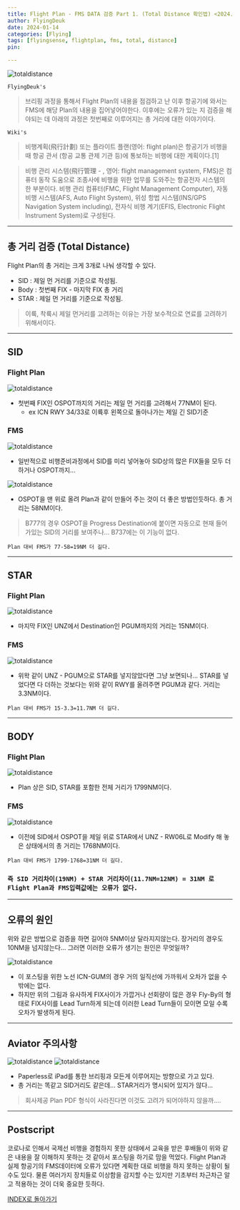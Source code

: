 ```yaml
---
title: Flight Plan - FMS DATA 검증 Part 1. (Total Distance 확인법) <2024.1.14 Updated>
author: FlyingDeuk
date: 2024-01-14
categories: [Flying]
tags: [flyingsense, flightplan, fms, total, distance]
pin:

---
```


![totaldistance](/img/flying/sense/totaldistance.PNG)


`FlyingDeuk's`
> 브리핑 과정을 통해서 Flight Plan의 내용을 점검하고 난 이후 항공기에 와서는 FMS에 해당 Plan의 내용을 집어넣어야한다. 이후에는 오류가 있는 지 검증을 해야되는 데 아래의 과정은 첫번째로 이루어지는 총 거리에 대한 이야기이다. 

`Wiki's`
> 비행계획(飛行計劃) 또는 플라이트 플랜(영어: flight plan)은 항공기가 비행을 때 항공 관서 (항공 교통 관제 기관 등)에 통보하는 비행에 대한 계획이다.[1]

>비행 관리 시스템(飛行管理 - , 영어: flight management system, FMS)은 컴퓨터 동작 도움으로 조종사에 비행을 위한 업무를 도와주는 항공전자 시스템의 한 부분이다. 비행 관리 컴퓨터(FMC, Flight Management Computer), 자동 비행 시스템(AFS, Auto Flight System), 위성 항법 시스템(INS/GPS Navigation System including), 전자식 비행 계기(EFIS, Electronic Flight Instrument System)로 구성된다.

------------

## 총 거리 검증 (Total Distance)
Flight Plan의 총 거리는 크게 3개로 나눠 생각할 수 있다. 
- SID : 제일 먼 거리를 기준으로 작성됨.
- Body : 첫번째 FIX - 마지막 FIX 총 거리
- STAR : 제일 먼 거리를 기준으로 작성됨. 

> 이륙, 착륙시 제일 먼거리를 고려하는 이유는 가장 보수적으로 연료를 고려하기 위해서이다. 

---------

## SID

### Flight Plan

![totaldistance](/img/flying/sense/totaldistance8.jpg)
- 첫번째 FIX인 OSPOT까지의 거리는 제일 먼 거리를 고려해서 77NM이 된다. 
    - ex ICN RWY 34/33로 이륙후 왼쪽으로 돌아나가는 제일 긴 SID기준
### FMS

![totaldistance](/img/flying/sense/totaldistance1.jpg)
- 일반적으로 비행준비과정에서 SID를 미리 넣어놓아 SID상의 많은 FIX들을 모두 더하거나 OSPOT까지...

![totaldistance](/img/flying/sense/totaldistance2.jpg)
- OSPOT을 맨 위로 올려 Plan과 같이 만들어 주는 것이 더 좋은 방법인듯하다. 총 거리는 58NM이다.  

> B777의 경우 OSPOT을 Progress Destination에 붙이면 자동으로 현재 들어가있는 SID의 거리를 보여주나... B737에는 이 기능이 없다. 

`Plan 대비 FMS가 77-58=19NM 더 길다.`

-----------

## STAR

### Flight Plan


![totaldistance](/img/flying/sense/totaldistance9.jpg)
- 마지막 FIX인 UNZ에서 Destination인 PGUM까지의 거리는 15NM이다. 

### FMS

![totaldistance](/img/flying/sense/totaldistance3.jpg)
- 위왁 같이 UNZ - PGUM으로 STAR를 넣지않았다면 그냥 보면되나... STAR를 넣었다면 다 더하는 것보다는 위와 같이 RWY를 올려주면 PGUM과 같다. 거리는 3.3NM이다. 

`Plan 대비 FMS가 15-3.3=11.7NM 더 길다.`

----------------

## BODY

### Flight Plan

![totaldistance](/img/flying/sense/totaldistance10.jpg)
- Plan 상은 SID, STAR를 포함한 전체 거리가 1799NM이다. 

### FMS

![totaldistance](/img/flying/sense/totaldistance4.jpg)
- 이전에 SID에서 OSPOT을 제일 위로 STAR에서 UNZ - RW06L로 Modify 해 놓은 상태에서의 총 거리는 1768NM이다. 

`Plan 대비 FMS가 1799-1768=31NM 더 길다.`

### `즉 SID 거리차이(19NM) + STAR 거리차이(11.7NM=12NM) = 31NM 로 Flight Plan과 FMS입력값에는 오류가 없다.`

---------

## 오류의 원인
위와 같은 방법으로 검증을 하면 길어야 5NM이상 달라지지않는다. 장거리의 경우도 10NM을 넘지않는다... 그러면 이러한 오류가 생기는 원인은 무엇일까?

![totaldistance](/img/flying/sense/totaldistance5.jpg)
- 이 포스팅을 위한 노선 ICN-GUM의 경우 거의 일직선에 가까워서 오차가 없을 수 밖에는 없다. 
- 하지만 위의 그림과 유사하게 FIX사이가 가깝거나 선회량이 많은 경우 Fly-By의 형태로 FIX사이를 Lead Turn하게 되는데 이러한 Lead Turn들이 모이면 모일 수록 오차가 발생하게 된다. 

-------------

## Aviator 주의사항

![totaldistance](/img/flying/sense/totaldistance6.jpg)
![totaldistance](/img/flying/sense/totaldistance7.jpg)
- Paperless로 iPad를 통한 브리핑과 모든게 이루어지는 방향으로 가고 있다. 
- 총 거리는 똑같고 SID거리도 같은데... STAR거리가 명시되어 있지가 않다... 

> 회사제공 Plan PDF 형식이 사라진다면 이것도 고려가 되어야하지 않을까....



--------
## Postscript
코로나로 인해서 국제선 비행을 경험하지 못한 상태에서 교육을 받은 후배들이 위와 같은 내용을 잘 이해하지 못하는 것 같아서 포스팅을 하기로 맘을 먹었다. Flight Plan과 실제 항공기의 FMS데이터에 오류가 있다면 계획한 대로 비행을 하지 못하는 상황이 될 수도 있다. 물론 여러가지 장치들로 이상함을 감지할 수는 있지만 기초부터 차근차근 알고 적용하는 것이 더욱 중요한 듯하다. 




[INDEX로 돌아가기](/categories/flyingsense/)
